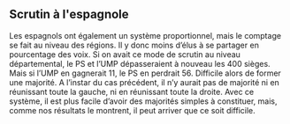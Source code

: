 ## Scrutin à l'espagnole

Les espagnols ont également un système proportionnel, mais le comptage se fait au niveau des régions. Il y donc moins d’élus à se partager en pourcentage des voix. Si on avait ce mode de scrutin au niveau départemental, le PS et l’UMP dépasseraient à nouveau les 400 sièges. Mais si l’UMP en gagnerait 11, le PS en perdrait 56. Difficile alors de former une majorité. A l’instar du cas précédent, il n’y aurait pas de majorité ni en réunissant toute la gauche, ni en réunissant toute la droite. Avec ce système, il est plus facile d’avoir des majorités simples à constituer, mais, comme nos résultats le montrent, il peut arriver que ce soit difficile.
